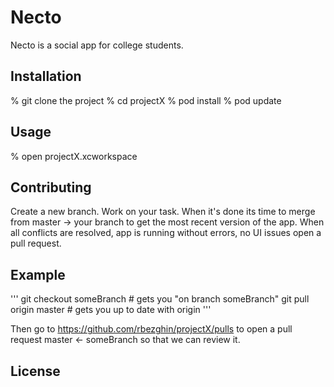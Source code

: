 # Necto

Necto is a social app for college students.

## Installation

% git clone the project
% cd projectX
% pod install
% pod update

## Usage

% open projectX.xcworkspace 

## Contributing

Create a new branch. 
Work on your task.
When it's done its time to merge from master -> your branch to get the most recent version of the app.
When all conflicts are resolved, app is running without errors, no UI issues open a pull request.

## Example

'''
git checkout someBranch      # gets you "on branch someBranch"
git pull origin master       # gets you up to date with origin
'''

Then go to https://github.com/rbezghin/projectX/pulls to open a pull request master <- someBranch 
so that we can review it.


## License
 
